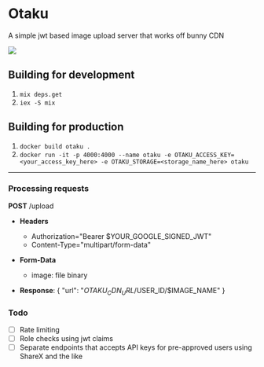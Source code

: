 # Otaku

A simple jwt based image upload server that works off bunny CDN

![](https://pm1.narvii.com/5824/13b53b8e3e490c86d1963e9648e2bf6a949a8e0c_hq.jpg)


## Building for development

1. `mix deps.get`
2. `iex -S mix`

## Building for production

1. `docker build otaku .`
2. `docker run -it -p 4000:4000 --name otaku -e OTAKU_ACCESS_KEY=<your_access_key_here> -e OTAKU_STORAGE=<storage_name_here> otaku`

<hr>

### Processing requests

**POST** /upload
* **Headers** 
    * Authorization="Bearer $YOUR_GOOGLE_SIGNED_JWT"
    * Content-Type="multipart/form-data"
* **Form-Data**
    * image: file binary

* **Response**: { "url": "$OTAKU_CDN_URL/$USER_ID/$IMAGE_NAME" }


### Todo

- [ ] Rate limiting
- [ ] Role checks using jwt claims
- [ ] Separate endpoints that accepts API keys for pre-approved users using ShareX and the like